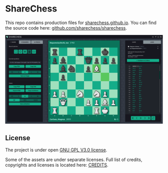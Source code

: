 # ShareChess

This repo contains production files for [sharechess.github.io](https://sharechess.github.io/). You can find the source code here: [github.com/sharechess/sharechess](https://github.com/sharechess/sharechess).

![Screenshot](/img/screenshot.png)

## License

The project is under open [GNU GPL V3.0 license](/LICENSE.md).

Some of the assets are under separate licenses. Full list of credits, copyrights and licenses is located here: [CREDITS](/CREDITS.md).
